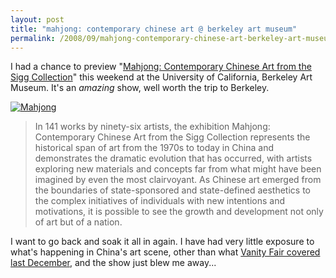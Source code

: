 ```yaml
---
layout: post
title: "mahjong: contemporary chinese art @ berkeley art museum"
permalink: /2008/09/mahjong-contemporary-chinese-art-berkeley-art-museum.html
---
```


<p>I had a chance to preview "<a href="http://www.bampfa.berkeley.edu/exhibition/mahjong">Mahjong: Contemporary Chinese Art from the Sigg Collection</a>" this weekend at the University of California, Berkeley Art Museum.  It's an <em>amazing</em> show, well worth the trip to Berkeley.</p>

<p><a style="display: inline;" href="http://www.bampfa.berkeley.edu/exhibition/mahjong"><img class="at-xid-6a00d8341c4f5f53ef00e554ee86ac8833" alt="Mahjong" src="http://sippey.typepad.com/.a/6a00d8341c4f5f53ef00e554ee86ac8833-500wi"  /></a></p>

<blockquote>
  <p>In 141 works by ninety-six artists, the exhibition Mahjong: Contemporary Chinese Art from the Sigg Collection represents the historical span of art from the 1970s to today in China and demonstrates the dramatic evolution that has occurred, with artists exploring new materials and concepts far from what might have been imagined by even the most clairvoyant. As Chinese art emerged from the boundaries of state-sponsored and state-defined aesthetics to the complex initiatives of individuals with new intentions and motivations, it is possible to see the growth and development not only of art but of a nation.</p>
</blockquote>

<p>I want to go back and soak it all in again.  I have had very little exposure to what's happening in China's art scene, other than what <a href="http://www.vanityfair.com/culture/features/2007/12/chineseart200712">Vanity Fair covered last December</a>, and the show just blew me away...</p>



